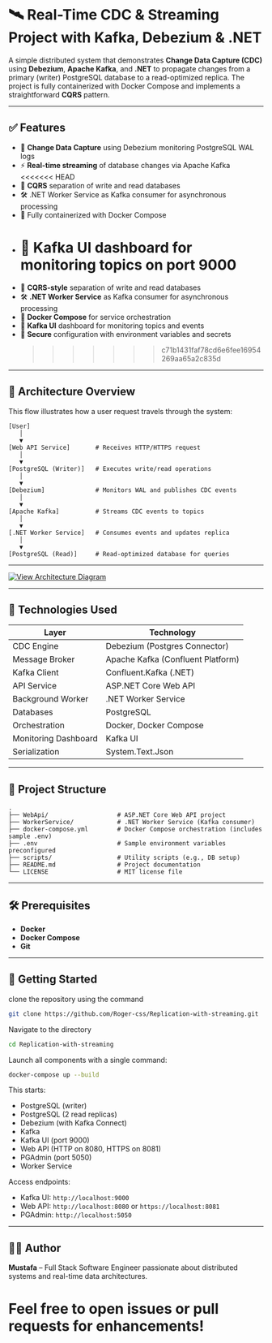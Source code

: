 # 🛰️ Real-Time CDC & Streaming Project with Kafka, Debezium & .NET

A simple distributed system that demonstrates **Change Data Capture (CDC)** using **Debezium**, **Apache Kafka**, and **.NET** to propagate changes from a primary (writer) PostgreSQL database to a read-optimized replica. The project is fully containerized with Docker Compose and implements a straightforward **CQRS** pattern.

---

## ✅ Features

- 🔄 **Change Data Capture** using Debezium monitoring PostgreSQL WAL logs
- ⚡ **Real-time streaming** of database changes via Apache Kafka
  <<<<<<< HEAD
- 🧱 **CQRS** separation of write and read databases
- 🛠️ .NET Worker Service as Kafka consumer for asynchronous processing
- 🐳 Fully containerized with Docker Compose
- # 📡 **Kafka UI** dashboard for monitoring topics on port 9000
- 🧱 **CQRS-style** separation of write and read databases
- 🛠️ **.NET Worker Service** as Kafka consumer for asynchronous processing
- 🐳 **Docker Compose** for service orchestration
- 📡 **Kafka UI** dashboard for monitoring topics and events
- 🔐 **Secure** configuration with environment variables and secrets
  > > > > > > > c71b1431faf78cd6e6fee16954269aa65a2c835d

---

## 📐 Architecture Overview

This flow illustrates how a user request travels through the system:

```text
[User]
   │
   ▼
[Web API Service]       # Receives HTTP/HTTPS request
   │
   ▼
[PostgreSQL (Writer)]   # Executes write/read operations
   │
   ▼
[Debezium]              # Monitors WAL and publishes CDC events
   │
   ▼
[Apache Kafka]          # Streams CDC events to topics
   │
   ▼
[.NET Worker Service]   # Consumes events and updates replica
   │
   ▼
[PostgreSQL (Read)]     # Read-optimized database for queries
```

---

[![View Architecture Diagram](https://img.shields.io/badge/View_Diagram-PDF-blue)](./figjam-diagram.pdf)

---

## 🧰 Technologies Used

| Layer                | Technology                        |
| -------------------- | --------------------------------- |
| CDC Engine           | Debezium (Postgres Connector)     |
| Message Broker       | Apache Kafka (Confluent Platform) |
| Kafka Client         | Confluent.Kafka (.NET)            |
| API Service          | ASP.NET Core Web API              |
| Background Worker    | .NET Worker Service               |
| Databases            | PostgreSQL                        |
| Orchestration        | Docker, Docker Compose            |
| Monitoring Dashboard | Kafka UI                          |
| Serialization        | System.Text.Json                  |

---

## 📁 Project Structure

```text
.
├── WebApi/                   # ASP.NET Core Web API project
├── WorkerService/            # .NET Worker Service (Kafka consumer)
├── docker-compose.yml        # Docker Compose orchestration (includes sample .env)
├── .env                      # Sample environment variables preconfigured
├── scripts/                  # Utility scripts (e.g., DB setup)
├── README.md                 # Project documentation
└── LICENSE                   # MIT license file
```

---

## 🛠️ Prerequisites

- **Docker**
- **Docker Compose**
- **Git**

---

## 🚀 Getting Started

clone the repository using the command

```bash
git clone https://github.com/Roger-css/Replication-with-streaming.git
```

Navigate to the directory

```bash
cd Replication-with-streaming
```

Launch all components with a single command:

```bash
docker-compose up --build
```

This starts:

- PostgreSQL (writer)
- PostgreSQL (2 read replicas)
- Debezium (with Kafka Connect)
- Kafka
- Kafka UI (port 9000)
- Web API (HTTP on 8080, HTTPS on 8081)
- PGAdmin (port 5050)
- Worker Service

Access endpoints:

- Kafka UI: `http://localhost:9000`
- Web API: `http://localhost:8080` or `https://localhost:8081`
- PGAdmin: `http://localhost:5050`

---

## 👨‍💻 Author

**Mustafa** – Full Stack Software Engineer passionate about distributed systems and real-time data architectures.

# Feel free to open issues or pull requests for enhancements!
